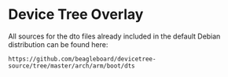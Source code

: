 Device Tree Overlay
===================

All sources for the dto files already included in the default Debian distribution can be found here:
```
https://github.com/beagleboard/devicetree-source/tree/master/arch/arm/boot/dts
```
